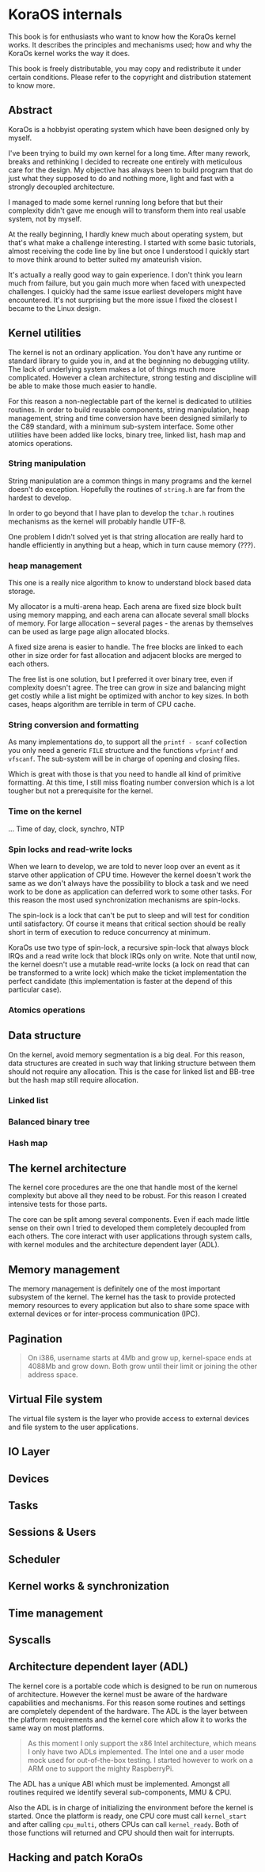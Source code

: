 # KoraOS internals

  This book is for enthusiasts who want to know how the KoraOs kernel works. It describes the principles and mechanisms used; how and why the KoraOs kernel works the way it does.

  This book is freely distributable, you may copy and redistribute it under certain conditions. Please refer to the copyright and distribution statement to know more.

## Abstract

  KoraOs is a hobbyist operating system which have been designed only by myself.

  I've been trying to build my own kernel for a long time. After many rework, breaks and rethinking I decided to recreate one entirely with meticulous care for the design. My objective has always been to build program that do just what they supposed to do and nothing more, light and fast with a strongly decoupled architecture.

  I managed to made some kernel running long before that but their complexity didn't gave me enough will to transform them into real usable system, not by myself.

  At the really beginning, I hardly knew much about operating system, but that's what make a challenge interesting. I started with some basic tutorials, almost receiving the code line by line but once I understood I quickly start to move think around to better suited my amateurish vision.

  It's actually a really good way to gain experience. I don't think you learn much from failure, but you gain much more when faced with unexpected challenges. I quickly had the same issue earliest developers might have encountered. It's not surprising but the more issue I fixed the closest I became to the Linux design.

## Kernel utilities

  The kernel is not an ordinary application. You don't have any runtime or standard library to guide you in, and at the beginning no debugging utility. The lack of underlying system makes a lot of things much more complicated. However a clean architecture, strong testing and discipline will be able to make those much easier to handle.

  For this reason a non-neglectable part of the kernel is dedicated to utilities routines. In order to build reusable components, string manipulation, heap management, string and time conversion have been designed similarly to the C89 standard, with a minimum sub-system interface. Some other utilities have been added like locks, binary tree, linked list, hash map and atomics operations.

### String manipulation

  String manipulation are a common things in many programs and the kernel doesn't do exception. Hopefully the routines of `string.h` are far from the hardest to develop.

  In order to go beyond that I have plan to develop the `tchar.h` routines mechanisms as the kernel will probably handle UTF-8.

  One problem I didn't solved yet is that string allocation are really hard to handle efficiently in anything but a heap, which in turn cause memory (???).

### heap management

  This one is a really nice algorithm to know to understand block based data storage.

  My allocator is a multi-arena heap. Each arena are fixed size block built using memory mapping, and each arena can allocate several small blocks of memory. For large allocation – several pages - the arenas by themselves can be used as large page align allocated blocks.

  A fixed size arena is easier to handle. The free blocks are linked to each other in size order for fast allocation and adjacent blocks are merged to each others.

  The free list is one solution, but I preferred it over binary tree, even if complexity doesn't agree. The tree can grow in size and balancing might get costly while a list might be optimized with anchor to key sizes. In both cases, heaps algorithm are terrible in term of CPU cache.

### String conversion and formatting

  As many implementations do, to support all the `printf - scanf` collection you only need a generic `FILE` structure and the functions `vfprintf` and `vfscanf`. The sub-system will be in charge of opening and closing files.

  Which is great with those is that you need to handle all kind of primitive formatting. At this time, I still miss floating number conversion which is a lot tougher but not a prerequisite for the kernel.

### Time on the kernel

  ... Time of day, clock, synchro, NTP

### Spin locks and read-write locks

  When we learn to develop, we are told to never loop over an event as it starve other application of CPU time. However the kernel doesn't work the same as we don't always have the possibility to block a task and we need work to be done as application can deferred work to some other tasks. For this reason the most used synchronization mechanisms are spin-locks.

  The spin-lock is a lock that can't be put to sleep and will test for condition until satisfactory. Of course it means that critical section should be really short in term of execution to reduce concurrency at minimum.

  KoraOs use two type of spin-lock, a recursive spin-lock that always block IRQs and a read write lock that block IRQs only on write. Note that until now, the kernel doesn't use a mutable read-write locks (a lock on read that can be transformed to a write lock) which make the ticket implementation the perfect candidate (this implementation is faster at the depend of this particular case).

### Atomics operations

## Data structure

  On the kernel, avoid memory segmentation is a big deal. For this reason, data structures are created in such way that linking structure between them should not require any allocation. This is the case for linked list and BB-tree but the hash map still require allocation.

### Linked list

### Balanced binary tree

### Hash map

## The kernel architecture

  The kernel core procedures are the one that handle most of the kernel complexity but above all they need to be robust. For this reason I created intensive tests for those parts.

  The core can be split among several components. Even if each made little sense on their own I tried to developed them completely decoupled from each others. The core interact with user applications through system calls, with kernel modules and the architecture dependent layer (ADL).

## Memory management

  The memory management is definitely one of the most important subsystem of the kernel. The kernel has the task to provide protected memory resources to every application but also to share some space with external devices or for inter-process communication (IPC).

## Pagination

  > On i386, username starts at 4Mb and grow up, kernel-space ends at 4088Mb and grow down. Both grow until their limit or joining the other address space.

## Virtual File system

  The virtual file system is the layer who provide access to external devices and file system to the user applications.

## IO Layer

## Devices

## Tasks

## Sessions & Users

## Scheduler

## Kernel works & synchronization

## Time management

## Syscalls

## Architecture dependent layer (ADL)

  The kernel core is a portable code which is designed to be run on numerous of architecture. However the kernel must be aware of the hardware capabilities and mechanisms. For this reason some routines and settings are completely dependent of the hardware. The ADL is the layer between the platform requirements and the kernel core which allow it to works the same way on most platforms.

  > As this moment I only support the x86 Intel architecture, which means I only have two ADLs implemented. The Intel one and a user mode mock used for out-of-the-box testing.
  > I started however to work on a ARM one to support the mighty RaspberryPi.

  The ADL has a unique ABI which must be implemented. Amongst all routines required we identify several sub-components, MMU & CPU.

  Also the ADL is in charge of initializing the environment before the kernel is started. Once the platform is ready, one CPU core must call `kernel_start` and after calling `cpu_multi`, others CPUs can call `kernel_ready`. Both of those functions will returned and CPU should then wait for interrupts.

## Hacking and patch KoraOs


